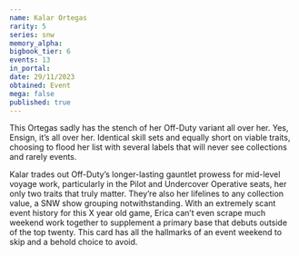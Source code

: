 ```yaml
---
name: Kalar Ortegas
rarity: 5
series: snw
memory_alpha:
bigbook_tier: 6
events: 13
in_portal:
date: 29/11/2023
obtained: Event
mega: false
published: true
---
```


This Ortegas sadly has the stench of her Off-Duty variant all over her. Yes, Ensign, it’s all over her. Identical skill sets and equally short on viable traits, choosing to flood her list with several labels that will never see collections and rarely events.

Kalar trades out Off-Duty’s longer-lasting gauntlet prowess for mid-level voyage work, particularly in the Pilot and Undercover Operative seats, her only two traits that truly matter. They’re also her lifelines to any collection value, a SNW show grouping notwithstanding. With an extremely scant event history for this X year old game, Erica can’t even scrape much weekend work together to supplement a primary base that debuts outside of the top twenty. This card has all the hallmarks of an event weekend to skip and a behold choice to avoid.
